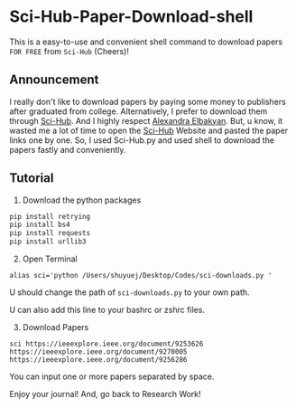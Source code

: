 # Sci-Hub-Paper-Download-shell
This is a easy-to-use and convenient shell command to download papers `FOR FREE` from `Sci-Hub` (Cheers)!

## Announcement
I really don't like to download papers by paying some money to publishers after graduated from college.
Alternatively, I prefer to download them through [Sci-Hub](https://sci-hub.st/). And I highly respect [Alexandra Elbakyan](https://en.wikipedia.org/wiki/Alexandra_Elbakyan).
But, u know, it wasted me a lot of time to open the [Sci-Hub](https://sci-hub.st/) Website and pasted the paper links one by one.
So, I used Sci-Hub.py and used shell to download the papers fastly and conveniently.

## Tutorial
1. Download the python packages

```python
pip install retrying
pip install bs4
pip install requests
pip install urllib3
```

2. Open Terminal

```shell
alias sci='python /Users/shuyuej/Desktop/Codes/sci-downloads.py '
```

U should change the path of `sci-downloads.py` to your own path.

U can also add this line to your bashrc or zshrc files.

3. Download Papers

```shell
sci https://ieeexplore.ieee.org/document/9253626 https://ieeexplore.ieee.org/document/9270005 https://ieeexplore.ieee.org/document/9256286                           
```

You can input one or more papers separated by space.

Enjoy your journal! And, go back to Research Work!
